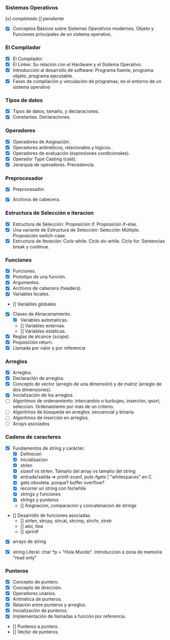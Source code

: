 ### Sistemas Operativos 

_[x] completado_
_[]  pendiente_

- [x] Conceptos Básicos sobre Sistemas Operativos modernos. Objeto y Funciones principales de un sistema operativo.


### El Compilador 

- [x] El Compilador. 
- [x] El Linker. Su relación con el Hardware y el Sistema Operativo. 
- [x] Introducción al desarrollo de software: Programa fuente, programa objeto, programa ejecutable. 
- [x] Fases de compilación y vinculación de programas, en el entorno de un sistema operativo

### Tipos de datos 

- [x] Tipos de datos, tamaño, y declaraciones. 
- [x] Constantes. Declaraciones. 

### Operadores 

- [x] Operadores de Asignación. 
- [x] Operadores aritméticos, relacionales y lógicos. 
- [x] Operadores de evaluación (expresiones condicionales). 
- [x] Operador Type Casting (cast). 
- [x] Jerarquía de operadores. Precedencia. 

### Preprocesador 

- [x] Preprocesador. 
- [x] Archivos de cabecera.


### Estructura de Selección e iteracion

- [x] Estructura de Selección: Proposición if. Proposición if-else. 
- [x] Una variante de Estructura de Selección: Selección Múltiple. Proposición switch-case. 
- [x] Estructura de Iteración: Ciclo while. Ciclo do-while. Ciclo for. Sentencias break y continue.

### Funciones

- [x] Funciones. 
- [x] Prototipo de una función. 
- [x] Argumentos. 
- [x] Archivos de cabecera (headers). 
- [x] Variables locales.
- [] Variables globales
- [x] Clases de Almacenamiento. 
	- [x] Variables automaticas.
	- [] Variables externas.
	- [] Variables estáticas.
- [x] Reglas de alcance (scope). 
- [x] Proposición return. 
- [x] Llamada por valor y por referencia

### Arreglos

- [x] Arreglos. 
- [x] Declaración de arreglos. 
- [x] Concepto de vector (arreglo de una dimensión) y de matriz (arreglo de dos dimensiones). 
- [x] Inicialización de los arreglos. 
- [ ] Algoritmos de ordenamiento: intercambio o burbujeo, inserción, qsort, seleccion. Ordenamiento por más de un criterio. 
- [ ] Algoritmos de búsqueda en arreglos: secuencial y binaria 
- [ ] Algoritmos de inserción en arreglos.
- [ ] Arrays asociados

### Cadena de caracteres

- [x] Fundamentos de string y carácter. 
  - [x] Definicion 
  - [x] Inicializacion
  - [x] strlen 
  - [x] sizeof vs strlen. Tamaño del array vs tamaño del string
  - [x] entrada/salida => printf-scanf, puts-fgets |  "whitespaces" en C
  - [x] gets obsoleta. porque? buffer overflow?
  - [x] recorrer un string con for/while
  - [x] strings y funciones
  - [x] strings y punteros 
  - []  Asignacion, comparacion y concatenacion de strings
- [] Desarrollo de funciones asociadas
	- [] strlen, strcpy, strcat, strcmp, strchr, strstr
	- [] atoi, itoa
	- [] sprintf
- [x] arrays de string
- [x] string Literal: char *p = "Hola Mundo". Introduccion a zona de memoria "read only"


### Punteros

- [x] Concepto de puntero.
- [x] Concepto de dirección. 
- [x] Operadores unarios. 
- [x] Aritmética de punteros. 
- [x] Relación entre punteros y arreglos. 
- [x] Inicialización de punteros. 
- [x] Implementación de llamadas a función por referencia. 
- [] Punteros a puntero. 
- [] Vector de punteros. 

